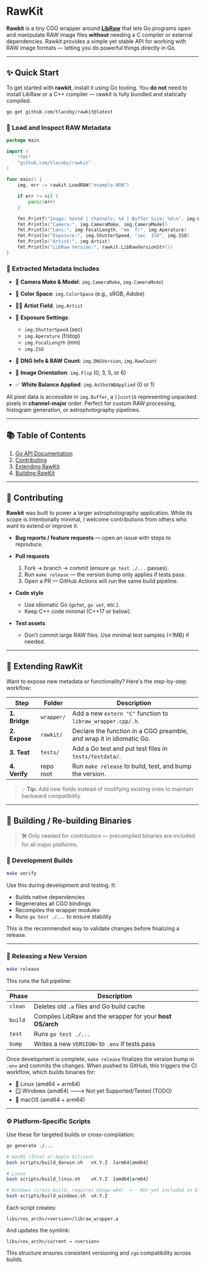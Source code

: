 # RawKit
**Rawkit** is a tiny CGO wrapper around **[LibRaw](https://www.libraw.org/)** that lets Go programs open and manipulate RAW image files **without** needing a C compiler or external dependencies. Rawkit provides a simple yet stable API for working with RAW image formats — letting you do powerful things directly in Go.

---

## ✨ Quick Start

To get started with **rawkit**, install it using Go tooling. You **do not** need to install LibRaw or a C++ compiler — rawkit is fully bundled and statically compiled.

```bash
go get github.com/tlaceby/rawkit@latest
```

### 🚀 Load and Inspect RAW Metadata

```go
package main

import (
	"fmt"
	"github.com/tlaceby/rawkit"
)

func main() {
	img, err := rawkit.LoadRAW("example.ARW")

	if err != nil {
		panic(err)
	}

	fmt.Printf("Image: %dx%d | Channels: %d | Buffer Size: %d\n", img.Width, img.Height, img.Colors, len(img.Buffer))
	fmt.Println("Camera:", img.CameraMake, img.CameraModel)
	fmt.Println("Lens:", img.FocalLength, "mm  f/", img.Aperature)
	fmt.Println("Exposure:", img.ShutterSpeed, "sec  ISO", img.ISO)
	fmt.Println("Artist:", img.Artist)
	fmt.Println("LibRaw Version:", rawkit.LibRawVersionStr())
}
```

### 🧠 Extracted Metadata Includes

* 📸 **Camera Make & Model**: `img.CameraMake`, `img.CameraModel`
* 🎨 **Color Space**: `img.ColorSpace` (e.g., sRGB, Adobe)
* 🧑‍🎨 **Artist Field**: `img.Artist`
* 🌅 **Exposure Settings**:

  * `img.ShutterSpeed` (sec)
  * `img.Aperature` (f/stop)
  * `img.FocalLength` (mm)
  * `img.ISO`
* 🧩 **DNG Info & RAW Count**: `img.DNGVersion`, `img.RawCount`
* 📐 **Image Orientation**: `img.Flip` (0, 3, 5, or 6)
* ✅ **White Balance Applied**: `img.AsShotWBApplied` (0 or 1)

All pixel data is accessible in `img.Buffer`, a `[]uint16` representing unpacked pixels in **channel-major** order. Perfect for custom RAW processing, histogram generation, or astrophotography pipelines.

---

## 📚 Table of Contents

1. [Go API Documentation](./docs.md)
2. [Contributing](#-contributing)
3. [Extending RawKit](#-extending-rawkit)
4. [Building RawKit](#-building--re-building-binaries)

---

## 🤝 Contributing

**Rawkit** was built to power a larger astrophotography application. While its scope is intentionally minimal, I welcome contributions from others who want to extend or improve it.

* **Bug reports / feature requests** — open an issue with steps to reproduce.
* **Pull requests**

  1. Fork → branch → commit (ensure `go test ./...` passes).
  2. Run `make release` — the version bump only applies if tests pass.
  3. Open a PR — GitHub Actions will run the same build pipeline.
* **Code style**

  * Use idiomatic Go (`gofmt`, `go vet`, etc.).
  * Keep C++ code minimal (C++17 or below).
* **Test assets**

  * Don’t commit large RAW files. Use minimal test samples (<1MB) if needed.

---

## 🌱 Extending RawKit

Want to expose new metadata or functionality? Here's the step-by-step workflow:

| Step          | Folder     | Description                                                          |
| ------------- | ---------- | -------------------------------------------------------------------- |
| **1. Bridge** | `wrapper/` | Add a new `extern "C"` function to `libraw_wrapper.cpp/.h`.          |
| **2. Expose** | `rawkit/`  | Declare the function in a CGO preamble, and wrap it in idiomatic Go. |
| **3. Test**   | `tests/`   | Add a Go test and put test files in `tests/testdata/`.               |
| **4. Verify** | repo root  | Run `make release` to build, test, and bump the version.             |

> 💡 **Tip:** Add new fields instead of modifying existing ones to maintain backward compatibility.

---

## 🔨 Building / Re-building Binaries

> 🛠️ Only needed for contributors — precompiled binaries are included for all major platforms.

### 🚧 Development Builds

```bash
make verify
```

Use this during development and testing. It:

* Builds native dependencies
* Regenerates all CGO bindings
* Recompiles the wrapper modules
* Runs `go test ./...` to ensure stability

This is the recommended way to validate changes before finalizing a release.

---

### 🚀 Releasing a New Version

```bash
make release
```

This runs the full pipeline:

| Phase   | Description                                               |
| ------- | --------------------------------------------------------- |
| `clean` | Deletes old `.a` files and Go build cache                 |
| `build` | Compiles LibRaw and the wrapper for your **host OS/arch** |
| `test`  | Runs `go test ./...`                                      |
| `bump`  | Writes a new `VERSION=` to `.env` if tests pass           |

Once development is complete, `make release` finalizes the version bump in `.env` and commits the changes. When pushed to GitHub, this triggers the CI workflow, which builds binaries for:

* 🐧 Linux (amd64 + arm64)
* 🪟 Windows (amd64) ---> Not yet Supported/Tested (TODO)
* 🍎 macOS (amd64 + arm64)

---

### ⚙️ Platform-Specific Scripts

Use these for targeted builds or cross-compilation:

```bash
go generate ./...

# macOS (Intel or Apple Silicon)
bash scripts/build_darwin.sh   vX.Y.Z  [arm64|amd64]

# Linux
bash scripts/build_linux.sh    vX.Y.Z  [amd64|arm64]

# Windows (cross-build, requires mingw-w64)  <-- Not yet included in GitHub Actions. The windows build process is completely untested
bash scripts/build_windows.sh  vX.Y.Z
```

Each script creates:

```
libs/<os_arch>/<version>/libraw_wrapper.a
```

And updates the symlink:

```
libs/<os_arch>/current → <version>
```

This structure ensures consistent versioning and `cgo` compatibility across builds.
